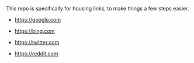 This repo is specifically for housing links, to make things a few steps easier. 

-  https://google.com

-  https://bing.com
 
-  https://twitter.com
 
-  https://reddit.com
